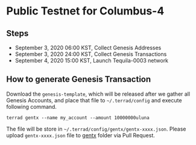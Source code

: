 # Public Testnet for Columbus-4
 
## Steps

* September 3, 2020 06:00 KST, Collect Genesis Addresses
* September 3, 2020 24:00 KST, Collect Genesis Transactions
* September 4, 2020 15:00 KST, Launch Tequila-0003 network


## How to generate Genesis Transaction
Download the `genesis-template`, which will be released after we gather all Genesis Accounts, and place that file to `~/.terrad/config` and execute following command. 
```
terrad gentx --name my_account --amount 10000000uluna
```

The file will be store in `~/.terrad/config/gentx/gentx-xxxx.json`. Please upload `gentx-xxxx.json` file to [gentx](gentx) folder via Pull Request.